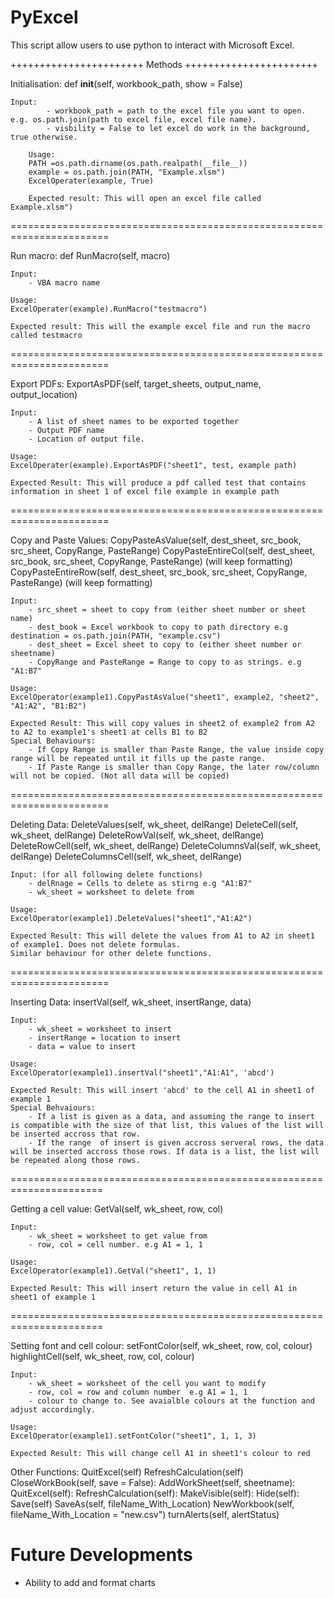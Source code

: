 # PyExcel

This script allow users to use python to interact with Microsoft Excel. 

+++++++++++++++++++++++
	Methods
+++++++++++++++++++++++

Initialisation: def __init__(self, workbook_path, show = False)

	Input: 
			- workbook_path = path to the excel file you want to open. e.g. os.path.join(path to excel file, excel file name).
			- visbility = False to let excel do work in the background, true otherwise.

		Usage: 
		PATH =os.path.dirname(os.path.realpath(__file__))
		example = os.path.join(PATH, "Example.xlsm")
		ExcelOperater(example, True)

		Expected result: This will open an excel file called Example.xlsm")

=======================================================================

Run macro: def RunMacro(self, macro)

	Input:
		- VBA macro name

	Usage:
	ExcelOperater(example).RunMacro("testmacro")

	Expected result: This will the example excel file and run the macro called testmacro

=======================================================================

Export PDFs: ExportAsPDF(self, target_sheets, output_name, output_location)

	Input:
		- A list of sheet names to be exported together
		- Output PDF name
		- Location of output file.

	Usage:
	ExcelOperater(example).ExportAsPDF("sheet1", test, example path)

	Expected Result: This will produce a pdf called test that contains information in sheet 1 of excel file example in example path

=======================================================================

Copy and Paste Values: CopyPasteAsValue(self, dest_sheet, src_book, src_sheet, CopyRange, PasteRange)
		       CopyPasteEntireCol(self, dest_sheet, src_book, src_sheet, CopyRange, PasteRange) (will keep formatting)
	    	       CopyPasteEntireRow(self, dest_sheet, src_book, src_sheet, CopyRange, PasteRange) (will keep formatting)


	Input:
		- src_sheet = sheet to copy from (either sheet number or sheet name)
		- dest_book = Excel workbook to copy to path directory e.g destination = os.path.join(PATH, "example.csv")
		- dest_sheet = Excel sheet to copy to (either sheet number or sheetname)
		- CopyRange and PasteRange = Range to copy to as strings. e.g "A1:B7"

	Usage:
	ExcelOperator(example1).CopyPastAsValue("sheet1", example2, "sheet2", "A1:A2", "B1:B2")

	Expected Result: This will copy values in sheet2 of example2 from A2 to A2 to example1's sheet1 at cells B1 to B2
	Special Behaviours:
		- If Copy Range is smaller than Paste Range, the value inside copy range will be repeated until it fills up the paste range.
		- If Paste Range is smaller than Copy Range, the later row/column will not be copied. (Not all data will be copied)

=======================================================================

Deleting Data: DeleteValues(self, wk_sheet, delRange)
	       DeleteCell(self, wk_sheet, delRange)
	       DeleteRowVal(self, wk_sheet, delRange)
	       DeleteRowCell(self, wk_sheet, delRange)
	       DeleteColumnsVal(self, wk_sheet, delRange)
	       DeleteColumnsCell(self, wk_sheet, delRange)
	       
	Input: (for all following delete functions)
		- delRnage = Cells to delete as stirng e.g "A1:B7"
		- wk_sheet = worksheet to delete from

	Usage:
	ExcelOperator(example1).DeleteValues("sheet1","A1:A2")

	Expected Result: This will delete the values from A1 to A2 in sheet1 of example1. Does not delete formulas.
	Similar behaviour for other delete functions.

=======================================================================

Inserting Data: insertVal(self, wk_sheet, insertRange, data)

	Input:
		- wk_sheet = worksheet to insert
		- insertRange = location to insert
		- data = value to insert

	Usage:
	ExcelOperator(example1).insertVal("sheet1","A1:A1", 'abcd')

	Expected Result: This will insert 'abcd' to the cell A1 in sheet1 of example 1
	Special Behvaiours: 
		- If a list is given as a data, and assuming the range to insert is compatible with the size of that list, this values of the list will be inserted accross that row.
		- If the range  of insert is given accross serveral rows, the data will be inserted accross those rows. If data is a list, the list will be repeated along those rows.

======================================================================

Getting a cell value: GetVal(self, wk_sheet, row, col)
	
	Input:
		- wk_sheet = worksheet to get value from
		- row, col = cell number. e.g A1 = 1, 1

	Usage:
	ExcelOperator(example1).GetVal("sheet1", 1, 1)

	Expected Result: This will insert return the value in cell A1 in sheet1 of example 1

======================================================================

Setting font and cell colour: setFontColor(self, wk_sheet, row, col, colour)
			      highlightCell(self, wk_sheet, row, col, colour)

	Input:
		- wk_sheet = worksheet of the cell you want to modify
		- row, col = row and column number  e.g A1 = 1, 1
		- colour to change to. See avaialble colours at the function and adjust accordingly.

	Usage:
	ExcelOperator(example1).setFontColor("sheet1", 1, 1, 3)

	Expected Result: This will change cell A1 in sheet1's colour to red




Other Functions:
	QuitExcel(self)
	RefreshCalculation(self)
	CloseWorkBook(self, save = False):
	AddWorkSheet(self, sheetname):
	QuitExcel(self):
	RefreshCalculation(self):
	MakeVisible(self):
	Hide(self):
  	Save(self)
	SaveAs(self, fileName_With_Location)
	NewWorkbook(self, fileName_With_Location = "new.csv")
	turnAlerts(self, alertStatus)
  
 # Future Developments
 - Ability to add and format charts

